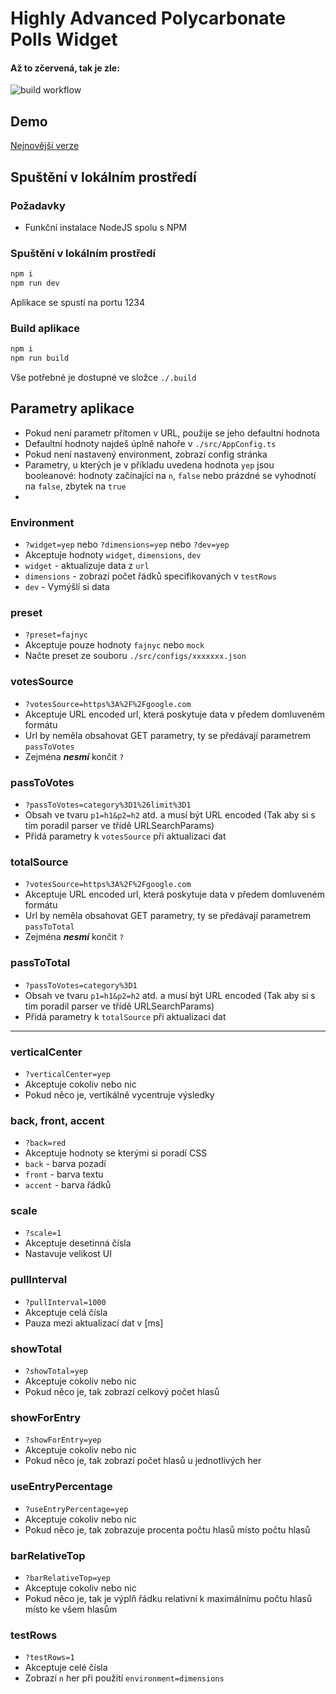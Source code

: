 # Highly Advanced Polycarbonate Polls Widget

#### Až to zčervená, tak je zle:

![build workflow](https://github.com/Jinderamarak/fajn-widget/actions/workflows/build.yml/badge.svg)

## Demo

[Nejnovější verze](http://alszak.gay/fajnyc/polls/new/)

## Spuštění v lokálním prostředí

### Požadavky

- Funkční instalace NodeJS spolu s NPM

### Spuštění v lokálním prostředí

```bash
npm i
npm run dev
```

Aplikace se spustí na portu 1234

### Build aplikace

```bash
npm i
npm run build
```

Vše potřebné je dostupné ve složce `./.build`

## Parametry aplikace

- Pokud není parametr přítomen v URL, použije se jeho defaultní hodnota
- Defaultní hodnoty najdeš úplně nahoře v `./src/AppConfig.ts`
- Pokud není nastavený environment, zobrazí config stránka
- Parametry, u kterých je v příkladu uvedena hodnota `yep` jsou booleanové: hodnoty začínající na `n`, `false` nebo prázdné se vyhodnotí na `false`, zbytek na `true`
-

### Environment

- `?widget=yep` nebo `?dimensions=yep` nebo `?dev=yep`
- Akceptuje hodnoty `widget`, `dimensions`, `dev`
- `widget` - aktualizuje data z `url`
- `dimensions` - zobrazí počet řádků specifikovaných v `testRows`
- `dev` - Vymýšlí si data

### preset

- `?preset=fajnyc`
- Akceptuje pouze hodnoty `fajnyc` nebo `mock`
- Načte preset ze souboru `./src/configs/xxxxxxx.json`

### votesSource

- `?votesSource=https%3A%2F%2Fgoogle.com`
- Akceptuje URL encoded url, která poskytuje data v předem domluveném formátu
- Url by neměla obsahovat GET parametry, ty se předávají parametrem `passToVotes`
- Zejména **_nesmí_** končit `?`

### passToVotes

- `?passToVotes=category%3D1%26limit%3D1`
- Obsah ve tvaru `p1=h1&p2=h2` atd. a musí být URL encoded (Tak aby si s tím poradil parser ve třídě URLSearchParams)
- Přidá parametry k `votesSource` při aktualizaci dat

### totalSource

- `?votesSource=https%3A%2F%2Fgoogle.com`
- Akceptuje URL encoded url, která poskytuje data v předem domluveném formátu
- Url by neměla obsahovat GET parametry, ty se předávají parametrem `passToTotal`
- Zejména **_nesmí_** končit `?`

### passToTotal

- `?passToVotes=category%3D1`
- Obsah ve tvaru `p1=h1&p2=h2` atd. a musí být URL encoded (Tak aby si s tím poradil parser ve třídě URLSearchParams)
- Přidá parametry k `totalSource` při aktualizaci dat

---

### verticalCenter

- `?verticalCenter=yep`
- Akceptuje cokoliv nebo nic
- Pokud něco je, vertikálně vycentruje výsledky

### back, front, accent

- `?back=red`
- Akceptuje hodnoty se kterými si poradí CSS
- `back` - barva pozadí
- `front` - barva textu
- `accent` - barva řádků

### scale

- `?scale=1`
- Akceptuje desetinná čísla
- Nastavuje velikost UI

### pullInterval

- `?pullInterval=1000`
- Akceptuje celá čísla
- Pauza mezi aktualizací dat v [ms]

### showTotal

- `?showTotal=yep`
- Akceptuje cokoliv nebo nic
- Pokud něco je, tak zobrazí celkový počet hlasů

### showForEntry

- `?showForEntry=yep`
- Akceptuje cokoliv nebo nic
- Pokud něco je, tak zobrazí počet hlasů u jednotlivých her

### useEntryPercentage

- `?useEntryPercentage=yep`
- Akceptuje cokoliv nebo nic
- Pokud něco je, tak zobrazuje procenta počtu hlasů místo počtu hlasů

### barRelativeTop

- `?barRelativeTop=yep`
- Akceptuje cokoliv nebo nic
- Pokud něco je, tak je výplň řádku relativní k maximálnímu počtu hlasů místo ke všem hlasům

### testRows

- `?testRows=1`
- Akceptuje celé čísla
- Zobrazí `n` her při použití `environment=dimensions`
